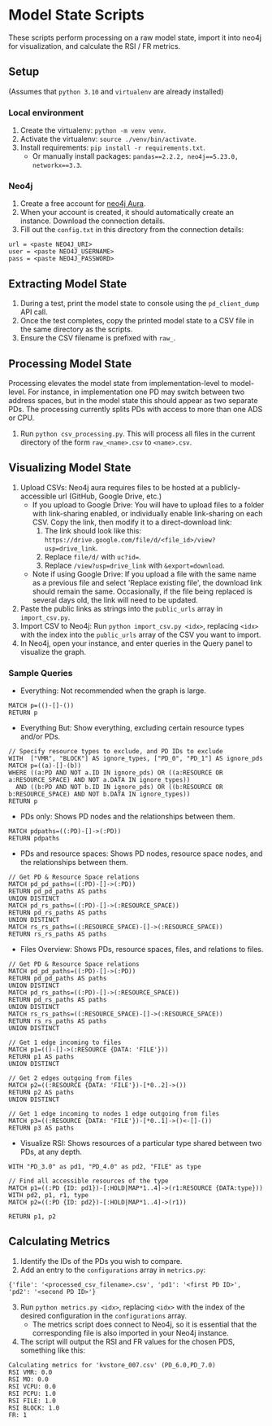 # Model State Scripts

These scripts perform processing on a raw model state, import it into neo4j for visualization, and calculate the RSI / FR metrics.

## Setup 
(Assumes that `python 3.10` and `virtualenv` are already installed)

### Local environment
1. Create the virtualenv: `python -m venv venv`.
2. Activate the virtualenv: `source ./venv/bin/activate`.
3. Install requirements: `pip install -r requirements.txt`.
    - Or manually install packages: `pandas==2.2.2, neo4j==5.23.0, networkx==3.3`.

### Neo4j
1. Create a free account for [neo4j Aura](https://neo4j.com/cloud/platform/aura-graph-database/).
2. When your account is created, it should automatically create an instance. Download the connection details.
3. Fill out the `config.txt` in this directory from the connection details:
```
url = <paste NEO4J_URI>
user = <paste NEO4J_USERNAME>
pass = <paste NEO4J_PASSWORD>
```

## Extracting Model State
1. During a test, print the model state to console using the `pd_client_dump` API call. 
2. Once the test completes, copy the printed model state to a CSV file in the same directory as the scripts.
3. Ensure the CSV filename is prefixed with `raw_`.

## Processing Model State
Processing elevates the model state from implementation-level to model-level. For instance, in implementation one PD may switch between two address spaces, but in the model state this should appear as two separate PDs. The processing currently splits PDs with access to more than one ADS or CPU.
1. Run `python csv_processing.py`. This will process all files in the current directory of the form `raw_<name>.csv` to `<name>.csv`.

## Visualizing Model State
1. Upload CSVs: Neo4j aura requires files to be hosted at a publicly-accessible url (GitHub, Google Drive, etc.)
    - If you upload to Google Drive: You will have to upload files to a folder with link-sharing enabled, or individually enable link-sharing on each CSV. Copy the link, then modify it to a direct-download link:
        1. The link should look like this: `https://drive.google.com/file/d/<file_id>/view?usp=drive_link`.
        2. Replace `file/d/` with `uc?id=`.
        3. Replace `/view?usp=drive_link` with `&export=download`.
    - Note if using Google Drive: If you upload a file with the same name as a previous file and select 'Replace existing file', the download link should remain the same. Occasionally, if the file being replaced is several days old, the link will need to be updated.
2. Paste the public links as strings into the `public_urls` array in `import_csv.py`.
3. Import CSV to Neo4j: Run `python import_csv.py <idx>`, replacing `<idx>` with the index into the `public_urls` array of the CSV you want to import.
4. In Neo4j, open your instance, and enter queries in the Query panel to visualize the graph.

### Sample Queries
- Everything: Not recommended when the graph is large.
```
MATCH p=(()-[]-())
RETURN p
```
- Everything But: Show everything, excluding certain resource types and/or PDs.
```
// Specify resource types to exclude, and PD IDs to exclude
WITH  ["VMR", "BLOCK"] AS ignore_types, ["PD_0", "PD_1"] AS ignore_pds
MATCH p=((a)-[]-(b))
WHERE ((a:PD AND NOT a.ID IN ignore_pds) OR ((a:RESOURCE OR a:RESOURCE_SPACE) AND NOT a.DATA IN ignore_types)) 
  AND ((b:PD AND NOT b.ID IN ignore_pds) OR ((b:RESOURCE OR b:RESOURCE_SPACE) AND NOT b.DATA IN ignore_types))
RETURN p
```
- PDs only: Shows PD nodes and the relationships between them.
```
MATCH pdpaths=((:PD)-[]->(:PD))
RETURN pdpaths
```
- PDs and resource spaces: Shows PD nodes, resource space nodes, and the relationships between them.
```
// Get PD & Resource Space relations
MATCH pd_pd_paths=((:PD)-[]->(:PD))
RETURN pd_pd_paths AS paths
UNION DISTINCT
MATCH pd_rs_paths=((:PD)-[]->(:RESOURCE_SPACE))
RETURN pd_rs_paths AS paths
UNION DISTINCT
MATCH rs_rs_paths=((:RESOURCE_SPACE)-[]->(:RESOURCE_SPACE))
RETURN rs_rs_paths AS paths
```
- Files Overview: Shows PDs, resource spaces, files, and relations to files.
```
// Get PD & Resource Space relations
MATCH pd_pd_paths=((:PD)-[]->(:PD))
RETURN pd_pd_paths AS paths
UNION DISTINCT
MATCH pd_rs_paths=((:PD)-[]->(:RESOURCE_SPACE))
RETURN pd_rs_paths AS paths
UNION DISTINCT
MATCH rs_rs_paths=((:RESOURCE_SPACE)-[]->(:RESOURCE_SPACE))
RETURN rs_rs_paths AS paths
UNION DISTINCT

// Get 1 edge incoming to files
MATCH p1=(()-[]->(:RESOURCE {DATA: 'FILE'}))
RETURN p1 AS paths
UNION DISTINCT

// Get 2 edges outgoing from files
MATCH p2=((:RESOURCE {DATA: 'FILE'})-[*0..2]->())
RETURN p2 AS paths
UNION DISTINCT

// Get 1 edge incoming to nodes 1 edge outgoing from files
MATCH p3=((:RESOURCE {DATA: 'FILE'})-[*0..1]->()<-[]-())
RETURN p3 AS paths
```
- Visualize RSI: Shows resources of a particular type shared between two PDs, at any depth.
```
WITH "PD_3.0" as pd1, "PD_4.0" as pd2, "FILE" as type

// Find all accessible resources of the type
MATCH p1=((:PD {ID: pd1})-[:HOLD|MAP*1..4]->(r1:RESOURCE {DATA:type}))
WITH pd2, p1, r1, type
MATCH p2=((:PD {ID: pd2})-[:HOLD|MAP*1..4]->(r1))

RETURN p1, p2
```

## Calculating Metrics
1. Identify the IDs of the PDs you wish to compare.
2. Add an entry to the `configurations` array in `metrics.py`:
```
{'file': '<processed_csv_filename>.csv', 'pd1': '<first PD ID>', 'pd2': '<second PD ID>'}
```
3. Run `python metrics.py <idx>`, replacing `<idx>` with the index of the desired configuration in the `configurations` array.
    - The metrics script does connect to Neo4j, so it is essential that the corresponding file is also imported in your Neo4j instance.
4. The script will output the RSI and FR values for the chosen PDS, something like this:
```
Calculating metrics for 'kvstore_007.csv' (PD_6.0,PD_7.0)
RSI VMR: 0.0
RSI MO: 0.0
RSI VCPU: 0.0
RSI PCPU: 1.0
RSI FILE: 1.0
RSI BLOCK: 1.0
FR: 1
```
